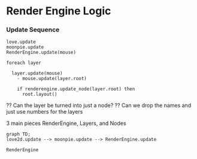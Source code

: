 # Render Engine Logic



### Update Sequence
```
love.update
moonpie.update
RenderEngine.update(mouse)
    
foreach layer
    
  layer.update(mouse)
    - mouse.update(layer.root)

    if renderengine.update_node(layer.root) then
      root.layout()
```

?? Can the layer be turned into just a node?
?? Can we drop the names and just use numbers for the layers


3 main pieces
RenderEngine, Layers, and Nodes

```mermaid
graph TD;
love2d.update --> moonpie.update --> RenderEngine.update

RenderEngine

```